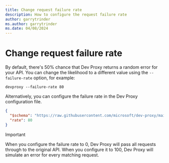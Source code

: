 ```yaml
---
title: Change request failure rate
description: How to configure the request failure rate
author: garrytrinder
ms.author: garrytrinder
ms.date: 04/08/2024
---
```


# Change request failure rate

By default, there's 50% chance that Dev Proxy returns a random error for your API. You can change the likelihood to a different value using the `--failure-rate` option, for example:

```console
devproxy --failure-rate 80
```

Alternatively, you can configure the failure rate in the Dev Proxy configuration file.

```json
{
  "$schema": "https://raw.githubusercontent.com/microsoft/dev-proxy/main/schemas/v0.14.1/rc.schema.json",
  "rate": 80
}
```

> [!IMPORTANT]
> When you configure the failure rate to 0, Dev Proxy will pass all requests through to the original API. When you configure it to 100, Dev Proxy will simulate an error for every matching request.
